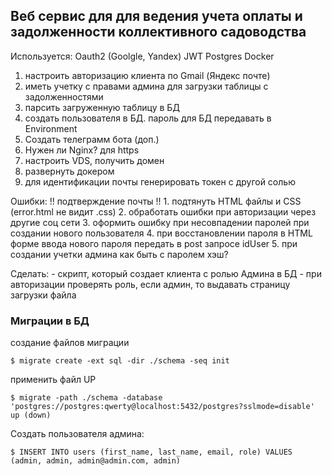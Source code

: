 ## Веб сервис для для ведения учета оплаты и задолженности коллективного садоводства

Используется:
    Oauth2 (Goolgle, Yandex)
    JWT
    Postgres
    Docker

1. настроить авторизацию клиента по Gmail (Яндекс почте)
2. иметь учетку с правами админа для загрузки таблицы с задолженностями
3. парсить загруженную таблицу в БД
4. создать пользователя в БД. пароль для БД передавать в Environment
5. Создать телеграмм бота (доп.)
6. Нужен ли Nginx? для https
7. настроить VDS, получить домен
8. развернуть докером
9. для идентификации почты генерировать токен с другой солью


Ошибки:
    !! подтверждение почты !!
    1. подтянуть HTML файлы и CSS (error.html не видит .css)
    2. обработать ошибки при авторизации через другие соц сети
    3. оформить ошибку при несовпадении паролей при создании нового пользователя
    4. при восстановлении пароля в HTML форме ввода нового пароля передать в post запросе idUser
    5. при создании учетки админа как быть с паролем хэш?



Сделать:
    - скрипт, который создает клиента с ролью Админа в БД
    - при авторизации проверять роль, если админ, то выдавать страницу загрузки файла


### Миграции в БД

создание файлов миграции

    $ migrate create -ext sql -dir ./schema -seq init

применить файл UP

    $ migrate -path ./schema -database 'postgres://postgres:qwerty@localhost:5432/postgres?sslmode=disable' up (down)

Создать пользователя админа:

    $ INSERT INTO users (first_name, last_name, email, role) VALUES (admin, admin, admin@admin.com, admin)